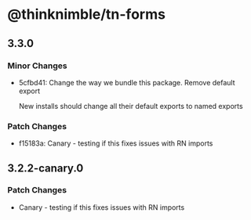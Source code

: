 # @thinknimble/tn-forms

## 3.3.0

### Minor Changes

- 5cfbd41: Change the way we bundle this package. Remove default export

  New installs should change all their default exports to named exports

### Patch Changes

- f15183a: Canary - testing if this fixes issues with RN imports

## 3.2.2-canary.0

### Patch Changes

- Canary - testing if this fixes issues with RN imports

